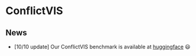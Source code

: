 # ConflictVIS
## News 
- \[10/10 update\] Our ConflictVIS benchmark is available at [huggingface](https://hf-mirror.com/datasets/xiaoyuanliu/conflict_vis) 😃
